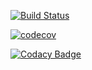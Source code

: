[![Build Status](https://travis-ci.org/Pashkalab/stp4.svg?branch=master)](https://travis-ci.org/Pashkalab/stp4)

[![codecov](https://codecov.io/gh/Pashkalab/stp4/branch/master/graph/badge.svg)](https://codecov.io/gh/Pashkalab/stp4)

[![Codacy Badge](https://api.codacy.com/project/badge/Grade/2eb6d08cba0b4f5a813672582b662e71)](https://www.codacy.com/app/Pashkalab/stp4?utm_source=github.com&amp;utm_medium=referral&amp;utm_content=Pashkalab/stp4&amp;utm_campaign=Badge_Grade)
